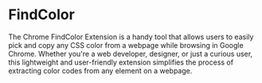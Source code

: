 # FindColor
The Chrome FindColor Extension is a handy tool that allows users to easily pick and copy any CSS color from a webpage while browsing in Google Chrome. Whether you're a web developer, designer, or just a curious user, this lightweight and user-friendly extension simplifies the process of extracting color codes from any element on a webpage.
